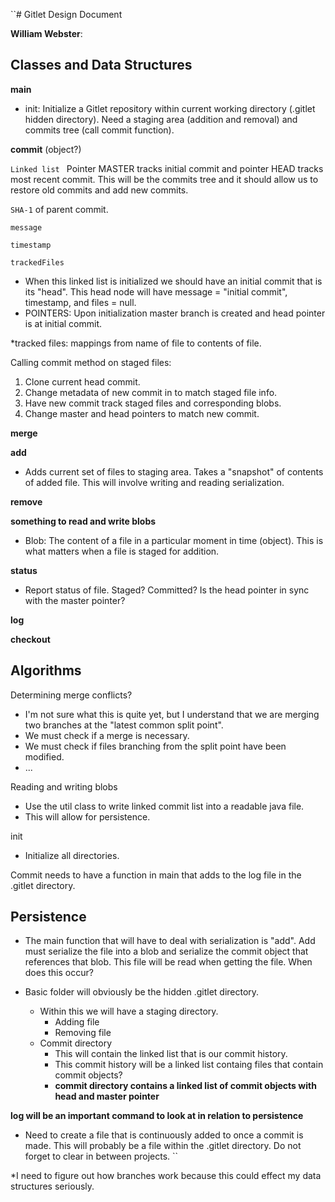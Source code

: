 ``# Gitlet Design Document

**William Webster**:

## Classes and Data Structures
**main**
- init: Initialize a Gitlet repository within current working directory (.gitlet hidden directory). Need a staging area (addition and removal) and commits tree (call commit function).

**commit** (object?)

`Linked list ` Pointer MASTER tracks initial commit and pointer HEAD tracks most recent commit. This will be the commits tree and it should allow us to restore old commits and add new commits.

`SHA-1` of parent commit.

`message`

`timestamp`

`trackedFiles`

- When this linked list is initialized we should have an initial commit that is its "head". This head node will have message = "initial commit", timestamp, and files = null.
- POINTERS: Upon initialization master branch is created and head pointer is at initial commit.

*tracked files: mappings from name of file to contents of file. 

Calling commit method on staged files:
1. Clone current head commit. 
2. Change metadata of new commit in to match staged file info. 
3. Have new commit track staged files and corresponding blobs. 
4. Change master and head pointers to match new commit.

**merge**

**add** 

- Adds current set of files to staging area. Takes a "snapshot" of contents of added file. This will involve writing and reading serialization.  

**remove**

**something to read and write blobs**

- Blob: The content of a file in a particular moment in time (object). This is what matters when a file is staged for addition. 

**status**
- Report status of file. Staged? Committed? Is the head pointer in sync with the master pointer?

**log**

**checkout**

## Algorithms
Determining merge conflicts?
- I'm not sure what this is quite yet, but I understand that we are merging two branches at the "latest common split point".
- We must check if a merge is necessary. 
- We must check if files branching from the split point have been modified.
- ...

Reading and writing blobs
- Use the util class to write linked commit list into a readable java file. 
- This will allow for persistence. 

init
- Initialize all directories.

Commit needs to have a function in main that adds to the log file in the .gitlet directory. 

## Persistence

- The main function that will have to deal with serialization is "add". Add must serialize the file into a blob and serialize the commit object that references that blob. This file will be read when getting the file. When does this occur?

- Basic folder will obviously be the hidden .gitlet directory. 
  - Within this we will have a staging directory.
    - Adding file 
    - Removing file
  - Commit directory 
    - This will contain the linked list that is our commit history. 
    - This commit history will be a linked list containg files that contain commit objects?
    - **commit directory contains a linked list of commit objects with head and master pointer**

**log will be an important command to look at in relation to persistence**
- Need to create a file that is continuously added to once a commit is made. This will probably be a file within the .gitlet directory. Do not forget to clear in between projects. ``

*I need to figure out how branches work because this could effect my data structures seriously. 